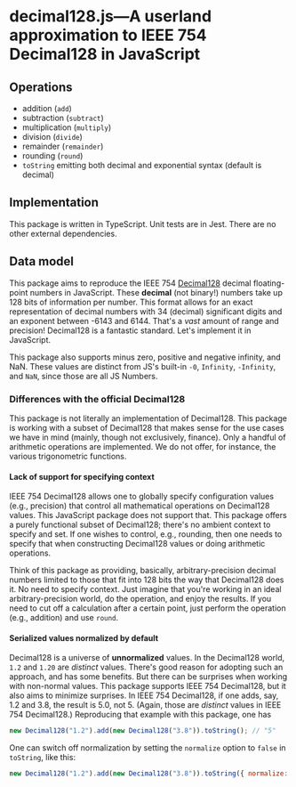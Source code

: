 # decimal128.js—A userland approximation to IEEE 754 Decimal128 in JavaScript

## Operations

-   addition (`add`)
-   subtraction (`subtract`)
-   multiplication (`multiply`)
-   division (`divide`)
-   remainder (`remainder`)
-   rounding (`round`)
-   `toString` emitting both decimal and exponential syntax (default is decimal)

## Implementation

This package is written in TypeScript. Unit tests are in Jest. There are no other external dependencies.

## Data model

This package aims to reproduce the IEEE 754 [Decimal128](https://en.wikipedia.org/wiki/Decimal128_floating-point_format) decimal floating-point numbers in JavaScript. These **decimal** (not binary!) numbers take up 128 bits of information per number. This format allows for an exact representation of decimal numbers with 34 (decimal) significant digits and an exponent between -6143 and 6144. That's a _vast_ amount of range and precision! Decimal128 is a fantastic standard. Let's implement it in JavaScript.

This package also supports minus zero, positive and negative infinity, and NaN. These values are distinct from JS's built-in `-0`, `Infinity`, `-Infinity`, and `NaN`, since those are all JS Numbers.

### Differences with the official Decimal128

This package is not literally an implementation of Decimal128. This package is working with a subset of Decimal128 that makes sense for the use cases we have in mind (mainly, though not exclusively, finance). Only a handful of arithmetic operations are implemented. We do not offer, for instance, the various trigonometric functions.

#### Lack of support for specifying context

IEEE 754 Decimal128 allows one to globally specify configuration values (e.g., precision) that control all mathematical operations on Decimal128 values. This JavaScript package does not support that. This package offers a purely functional subset of Decimal128; there's no ambient context to specify and set. If one wishes to control, e.g., rounding, then one needs to specify that when constructing Decimal128 values or doing arithmetic operations.

Think of this package as providing, basically, arbitrary-precision decimal numbers limited to those that fit into 128 bits the way that Decimal128 does it. No need to specify context. Just imagine that you're working in an ideal arbitrary-precision world, do the operation, and enjoy the results. If you need to cut off a calculation after a certain point, just perform the operation (e.g., addition) and use `round`.

#### Serialized values normalized by default

Decimal128 is a universe of **unnormalized** values. In the Decimal128 world, `1.2` and `1.20` are _distinct_ values. There's good reason for adopting such an approach, and has some benefits. But there can be surprises when working with non-normal values. This package supports IEEE 754 Decimal128, but it also aims to minimize surprises. In IEEE 754 Decimal128, if one adds, say, 1.2 and 3.8, the result is 5.0, not 5. (Again, those are _distinct_ values in IEEE 754 Decimal128.) Reproducing that example with this package, one has

```javascript
new Decimal128("1.2").add(new Decimal128("3.8")).toString(); // "5"
```

One can switch off normalization by setting the `normalize` option to `false` in `toString`, like this:

```javascript
new Decimal128("1.2").add(new Decimal128("3.8")).toString({ normalize: false }); // "5.0"
```

